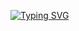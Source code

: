 [![Typing SVG](https://readme-typing-svg.demolab.com?font=Fira+Code&pause=1000&color=F76A8D&background=5A6CFF00&center=true&vCenter=true&random=true&width=435&lines=Hi+there+I+am+zyhuang0413+👋;A+back-end+development+engineer)](https://git.io/typing-svg)

<!--
**zyhuang0413/zyhuang0413** is a ✨ _special_ ✨ repository because its `README.md` (this file) appears on your GitHub profile.

Here are some ideas to get you started:

- 🔭 I’m currently working on ...
- 🌱 I’m currently learning ...
- 👯 I’m looking to collaborate on ...
- 🤔 I’m looking for help with ...
- 💬 Ask me about ...
- 📫 How to reach me: ...
- 😄 Pronouns: ...
- ⚡ Fun fact: ...
-->
